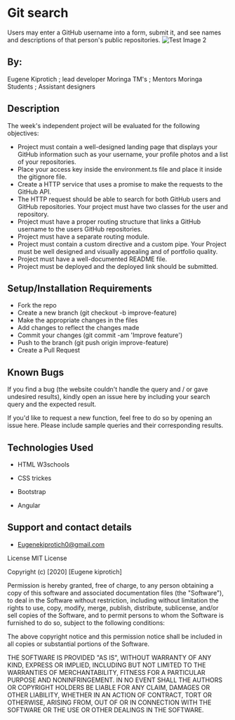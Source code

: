 # Git search
Users may enter a GitHub username into a form, submit it, and see names and descriptions of that person's public repositories.
![Test Image 2](“”)



## By:
Eugene Kiprotich ; lead developer
Moringa TM's ; Mentors
Moringa Students ; Assistant designers
## Description 

The week's independent project will be evaluated for the following objectives:

* Project must contain a well-designed landing page that displays your GitHub information such as your username, your profile photos and a list of your repositories.
* Place your access key inside the environment.ts file and place it inside the gitignore file.
* Create a HTTP service that uses a promise to make the requests to the GitHub API.
* The HTTP request should be able to search for both GitHub users and GitHub repositories. Your project must have two classes for the user and repository.
* Project must have a proper routing structure that links a GitHub username to the users GitHub repositories.
* Project must have a separate routing module.
* Project must contain a custom directive and a custom pipe. Your Project must be well designed and visually appealing and of portfolio quality.
* Project must have a well-documented README file.
* Project must be deployed and the deployed link should be submitted.
## Setup/Installation Requirements
* Fork the repo
* Create a new branch (git checkout -b improve-feature)
* Make the appropriate changes in the files
* Add changes to reflect the changes made
* Commit your changes (git commit -am 'Improve feature')
* Push to the branch (git push origin improve-feature)
* Create a Pull Request
## Known Bugs
If you find a bug (the website couldn't handle the query and / or gave undesired results), kindly open an issue here by including your search query and the expected result.

If you'd like to request a new function, feel free to do so by opening an issue here. Please include sample queries and their corresponding results.


## Technologies Used
* HTML W3schools

* CSS trickes

* Bootstrap

* Angular

## Support and contact details
* Eugenekiprotich0@gmail.com

License
MIT License

Copyright (c) [2020] [Eugene kiprotich]

Permission is hereby granted, free of charge, to any person obtaining a copy of this software and associated documentation files (the "Software"), to deal in the Software without restriction, including without limitation the rights to use, copy, modify, merge, publish, distribute, sublicense, and/or sell copies of the Software, and to permit persons to whom the Software is furnished to do so, subject to the following conditions:

The above copyright notice and this permission notice shall be included in all copies or substantial portions of the Software.

THE SOFTWARE IS PROVIDED "AS IS", WITHOUT WARRANTY OF ANY KIND, EXPRESS OR IMPLIED, INCLUDING BUT NOT LIMITED TO THE WARRANTIES OF MERCHANTABILITY, FITNESS FOR A PARTICULAR PURPOSE AND NONINFRINGEMENT. IN NO EVENT SHALL THE AUTHORS OR COPYRIGHT HOLDERS BE LIABLE FOR ANY CLAIM, DAMAGES OR OTHER LIABILITY, WHETHER IN AN ACTION OF CONTRACT, TORT OR OTHERWISE, ARISING FROM, OUT OF OR IN CONNECTION WITH THE SOFTWARE OR THE USE OR OTHER DEALINGS IN THE SOFTWARE.
